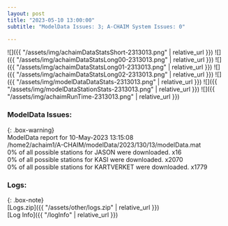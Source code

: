 ```yaml
---
layout: post
title: "2023-05-10 13:00:00"
subtitle: "ModelData Issues: 3; A-CHAIM System Issues: 0"

---
```


![]({{ "/assets/img/achaimDataStatsShort-2313013.png" | relative_url }})
![]({{ "/assets/img/achaimDataStatsLong00-2313013.png" | relative_url }})
![]({{ "/assets/img/achaimDataStatsLong01-2313013.png" | relative_url }})
![]({{ "/assets/img/achaimDataStatsLong02-2313013.png" | relative_url }})
![]({{ "/assets/img/modelDataDataStats-2313013.png" | relative_url }})
![]({{ "/assets/img/modelDataStationStats-2313013.png" | relative_url }})
![]({{ "/assets/img/achaimRunTime-2313013.png" | relative_url }})


### ModelData Issues:  
  
{: .box-warning}  
 ModelData report for 10-May-2023 13:15:08   
 /home2/achaim1/A-CHAIM/modelData/2023/130/13/modelData.mat   
 0% of all possible stations for JASON were downloaded. x16   
 0% of all possible stations for KASI were downloaded. x2070   
 0% of all possible stations for KARTVERKET were downloaded. x1779   
  


### Logs:  
  
{: .box-note}  
[Logs.zip]({{ "/assets/other/logs.zip" | relative_url }})  
[Log Info]({{ "/logInfo" | relative_url }})  

